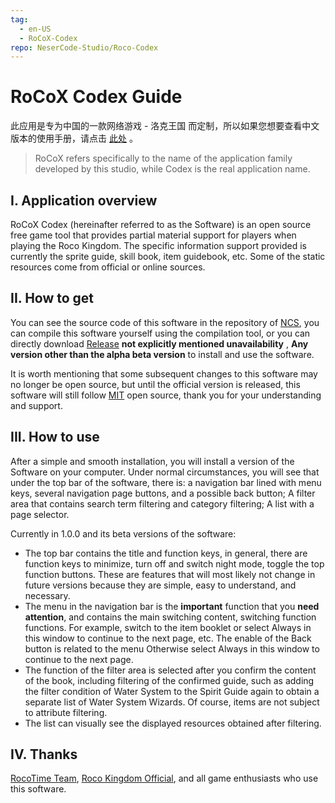 ```yaml
---
tag:
  - en-US
  - RoCoX-Codex
repo: NeserCode-Studio/Roco-Codex
---
```


# RoCoX Codex Guide

此应用是专为中国的一款网络游戏 - 洛克王国 而定制，所以如果您想要查看中文版本的使用手册，请点击 [此处](./RoCoX-Codex.md) 。

> RoCoX refers specifically to the name of the application family developed by this studio, while Codex is the real application name.

## I. Application overview

RoCoX Codex (hereinafter referred to as the Software) is an open source free game tool that provides partial material support for players when playing the Roco Kingdom. The specific information support provided is currently the sprite guide, skill book, item guidebook, etc. Some of the static resources come from official or online sources.

## II. How to get

You can see the source code of this software in the repository of [NCS](https://github.com/NeserCode-Studio), you can compile this software yourself using the compilation tool, or you can directly download [Release](https://github.com/NeserCode-Studio/Roco-Codex/releases) **not explicitly mentioned unavailability** , **Any version other than the alpha beta version** to install and use the software.

It is worth mentioning that some subsequent changes to this software may no longer be open source, but until the official version is released, this software will still follow [MIT](./LICENSE) open source, thank you for your understanding and support.

## III. How to use

After a simple and smooth installation, you will install a version of the Software on your computer.
Under normal circumstances, you will see that under the top bar of the software, there is: a navigation bar lined with menu keys, several navigation page buttons, and a possible back button; A filter area that contains search term filtering and category filtering; A list with a page selector.

Currently in 1.0.0 and its beta versions of the software:

- The top bar contains the title and function keys, in general, there are function keys to minimize, turn off and switch night mode, toggle the top function buttons. These are features that will most likely not change in future versions because they are simple, easy to understand, and necessary.
- The menu in the navigation bar is the **important** function that you **need attention**, and contains the main switching content, switching function functions. For example, switch to the item booklet or select Always in this window to continue to the next page, etc. The enable of the Back button is related to the menu Otherwise select Always in this window to continue to the next page.
- The function of the filter area is selected after you confirm the content of the book, including filtering of the confirmed guide, such as adding the filter condition of Water System to the Spirit Guide again to obtain a separate list of Water System Wizards. Of course, items are not subject to attribute filtering.
- The list can visually see the displayed resources obtained after filtering.

## IV. Thanks

[RocoTime Team](https://rocotime.com), [Roco Kingdom Official](https://17roco.com), and all game enthusiasts who use this software.
